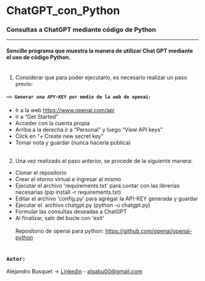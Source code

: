 # ChatGPT_con_Python

### Consultas a ChatGPT mediante código de Python
______


#### Sencillo programa que muestra la manera de utilizar Chat GPT mediante el uso de código Python.<br><br>


1. Considerar que para poder ejecutarlo, es necesario realizar un paso previo:

#### `—> Generar una APY-KEY por medio de la web de openai:`

- Ir a la web https://www.openai.com/api
- lr a “Get Started”
- Acceder con la cuenta propia
- Arriba a la derecha ir a “Personal” y luego “View API keys”
- Click en “+ Create new secret key”
- Tomar nota y guardar (nunca hacerla pública)
<br><br>
2. Una vez realizado el paso anterior, se procede de la siguiente manera:

- Clonar el repositorio
- Crear el etorno virtual e ingresar al mismo
- Ejecutar el archivo 'requirements.txt' para contar con las librerías necesarias (pip install -r requirements.txt)
- Editar el archivo 'config.py' para agregar la API-KEY generada y guardar
- Ejecutar el. archivo chatgpt.py (python -u chatgpt.py)
- Formular las consultas deseadas a ChatGPT
- Al finalizar, salir del bucle con 'exit'
<br><br>
Repositorio de openai para python: https://github.com/openai/openai-python
<br><br>

### `Autor:`

Alejandro Busquet -> [Linkedin](https://www.linkedin.com/in/alejandro-busquet/ "Linkedin") - algabu00@gmail.com

